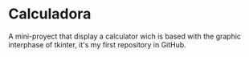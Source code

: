 # Calculadora
A mini-proyect that display a calculator wich is based with the graphic interphase of tkinter, it's my first repository in GitHub.
